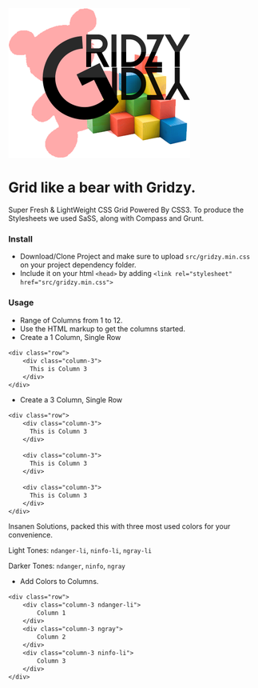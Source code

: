![alt text](gridzy.png)

# Grid like a bear with Gridzy.
Super Fresh & LightWeight CSS Grid Powered By CSS3. To produce the Stylesheets we used SaSS, along with Compass and Grunt.

### Install
- Download/Clone Project and make sure to upload `src/gridzy.min.css` on your project dependency folder.
- Include it on your html `<head>` by adding `<link rel="stylesheet" href="src/gridzy.min.css">`

### Usage
- Range of Columns from 1 to 12.
- Use the HTML markup to get the columns started.
- Create a 1 Column, Single Row
```
<div class="row">
    <div class="column-3">
      This is Column 3
    </div>
</div>
```

- Create a 3 Column, Single Row
```
<div class="row">
    <div class="column-3">
      This is Column 3
    </div>

    <div class="column-3">
      This is Column 3
    </div>

    <div class="column-3">
      This is Column 3
    </div>
</div>
```

Insanen Solutions, packed this with three most used colors for your convenience.

Light Tones: `ndanger-li`, `ninfo-li`, `ngray-li`

Darker Tones: `ndanger`, `ninfo`, `ngray`

- Add Colors to Columns.

```
<div class="row">
    <div class="column-3 ndanger-li">
        Column 1
    </div>
    <div class="column-3 ngray">
        Column 2
    </div>
    <div class="column-3 ninfo-li">
        Column 3
    </div>
</div>
```
